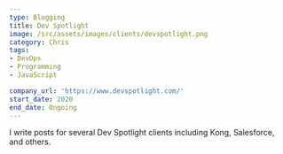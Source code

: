 ```yaml
---
type: Blogging
title: Dev Spotlight
image: /src/assets/images/clients/devspotlight.png
category: Chris
tags:
- DevOps
- Programming
- JavaScript

company_url: 'https://www.devspotlight.com/'
start_date: 2020
end_date: Ongoing
---
```


I write posts for several Dev Spotlight clients including Kong, Salesforce, and others.